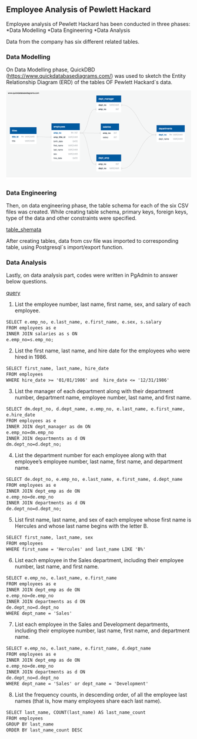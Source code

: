 ## Employee Analysis of Pewlett Hackard

Employee analysis of Pewlett Hackard has been conducted in three phases:
*Data Modelling
*Data Engineering 
*Data Analysis

Data from the company has six different related tables. 

### Data Modelling

On Data Modelling phase, QuickDBD (https://www.quickdatabasediagrams.com/) was used to sketch the Entity Relationship Diagram (ERD) of the tables OF Pewlett Hackard`s data.


![erdiagram](./images/erdiagram.png)

### Data Engineering

Then, on data engineering phase, the table schema for each of the six CSV files was created. While creating table schema, primary keys, foreign keys, type of the data and other constraints were specified.

[table_shemata](https://github.com/IlkayAtes11/SQL_Challenge/blob/main/code/table_schemata.sql)

After creating tables, data from csv file was imported to corresponding table, using Postgresql`s import/export function. 

### Data Analysis

Lastly, on data analysis part, codes were written in PgAdmin to answer below questions.

[query](https://github.com/IlkayAtes11/SQL_Challenge/blob/main/code/query.sql)

1. List the employee number, last name, first name, sex, and salary of each employee.

```
SELECT e.emp_no, e.last_name, e.first_name, e.sex, s.salary
FROM employees as e
INNER JOIN salaries as s ON
e.emp_no=s.emp_no;
```

2. List the first name, last name, and hire date for the employees who were hired in 1986.

```
SELECT first_name, last_name, hire_date
FROM employees
WHERE hire_date >= '01/01/1986' and  hire_date <= '12/31/1986'
```

3. List the manager of each department along with their department number, department name, employee number, last name, and first name.

```
SELECT dm.dept_no, d.dept_name, e.emp_no, e.last_name, e.first_name, e.hire_date
FROM employees as e
INNER JOIN dept_manager as dm ON
e.emp_no=dm.emp_no
INNER JOIN departments as d ON
dm.dept_no=d.dept_no;
```

4. List the department number for each employee along with that employee’s employee number, last name, first name, and department name.

```
SELECT de.dept_no, e.emp_no, e.last_name, e.first_name, d.dept_name
FROM employees as e
INNER JOIN dept_emp as de ON
e.emp_no=de.emp_no
INNER JOIN departments as d ON
de.dept_no=d.dept_no;
```

5. List first name, last name, and sex of each employee whose first name is Hercules and whose last name begins with the letter B.

```
SELECT first_name, last_name, sex
FROM employees
WHERE first_name = 'Hercules' and last_name LIKE 'B%'
```

6. List each employee in the Sales department, including their employee number, last name, and first name.

```
SELECT e.emp_no, e.last_name, e.first_name
FROM employees as e
INNER JOIN dept_emp as de ON
e.emp_no=de.emp_no
INNER JOIN departments as d ON
de.dept_no=d.dept_no
WHERE dept_name = 'Sales'
```

7. List each employee in the Sales and Development departments, including their employee number, last name, first name, and department name.

```
SELECT e.emp_no, e.last_name, e.first_name, d.dept_name
FROM employees as e
INNER JOIN dept_emp as de ON
e.emp_no=de.emp_no
INNER JOIN departments as d ON
de.dept_no=d.dept_no
WHERE dept_name = 'Sales' or dept_name = 'Development'
```

8. List the frequency counts, in descending order, of all the employee last names (that is, how many employees share each last name).

```
SELECT last_name, COUNT(last_name) AS last_name_count
FROM employees
GROUP BY last_name
ORDER BY last_name_count DESC
```